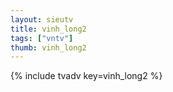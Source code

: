 ```yaml
--- 
layout: sieutv
title: vinh_long2
tags: ["vntv"]
thumb: vinh_long2
---
```

{% include tvadv key=vinh_long2 %}
